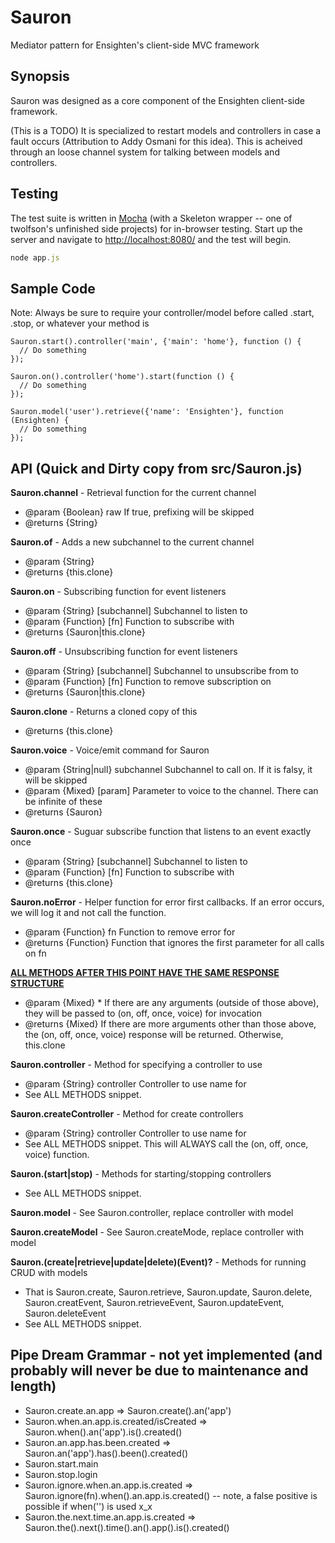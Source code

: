 Sauron
======
Mediator pattern for Ensighten's client-side MVC framework

Synopsis
--------
Sauron was designed as a core component of the Ensighten client-side framework.

(This is a TODO) It is specialized to restart models and controllers in case a fault occurs (Attribution to Addy Osmani for this idea). This is acheived through an loose channel system for talking between models and controllers.

Testing
-------
The test suite is written in [Mocha](http://visionmedia.github.com/mocha/) (with a Skeleton wrapper -- one of twolfson's unfinished side projects) for in-browser testing. Start up the server and navigate to [http://localhost:8080/](http://localhost:8080/) and the test will begin.
```js
node app.js
```

Sample Code
-----------
Note: Always be sure to require your controller/model before called .start, .stop, or whatever your method is

```
Sauron.start().controller('main', {'main': 'home'}, function () {
  // Do something
});

Sauron.on().controller('home').start(function () {
  // Do something
});

Sauron.model('user').retrieve({'name': 'Ensighten'}, function (Ensighten) {
  // Do something
});
```

API (Quick and Dirty copy from src/Sauron.js)
---------------------------------------------
**Sauron.channel** - Retrieval function for the current channel

 * @param {Boolean} raw If true, prefixing will be skipped
 * @returns {String}


**Sauron.of** - Adds a new subchannel to the current channel

 * @param {String}
 * @returns {this.clone}


**Sauron.on** - Subscribing function for event listeners

 * @param {String} [subchannel] Subchannel to listen to
 * @param {Function} [fn] Function to subscribe with
 * @returns {Sauron|this.clone}


**Sauron.off** - Unsubscribing function for event listeners

 * @param {String} [subchannel] Subchannel to unsubscribe from to
 * @param {Function} [fn] Function to remove subscription on
 * @returns {Sauron|this.clone}


**Sauron.clone** - Returns a cloned copy of this

 * @returns {this.clone}


**Sauron.voice** - Voice/emit command for Sauron

 * @param {String|null} subchannel Subchannel to call on. If it is falsy, it will be skipped
 * @param {Mixed} [param] Parameter to voice to the channel. There can be infinite of these
 * @returns {Sauron}


**Sauron.once** - Suguar subscribe function that listens to an event exactly once

 * @param {String} [subchannel] Subchannel to listen to
 * @param {Function} [fn] Function to subscribe with
 * @returns {this.clone}


**Sauron.noError** - Helper function for error first callbacks. If an error occurs, we will log it and not call the function.

 * @param {Function} fn Function to remove error for
 * @returns {Function} Function that ignores the first parameter for all calls on fn


**<u>ALL METHODS AFTER THIS POINT HAVE THE SAME RESPONSE STRUCTURE</u>**

 * @param {Mixed} \* If there are any arguments (outside of those above), they will be passed to (on, off, once, voice) for invocation
 * @returns {Mixed} If there are more arguments other than those above, the (on, off, once, voice) response will be returned. Otherwise, this.clone


**Sauron.controller** - Method for specifying a controller to use

 * @param {String} controller Controller to use name for
 * See ALL METHODS snippet.


**Sauron.createController** - Method for create controllers

 * @param {String} controller Controller to use name for
 * See ALL METHODS snippet. This will ALWAYS call the (on, off, once, voice) function.


**Sauron.(start|stop)** - Methods for starting/stopping controllers

 * See ALL METHODS snippet.


**Sauron.model** - See Sauron.controller, replace controller with model

**Sauron.createModel** - See Sauron.createMode, replace controller with model

**Sauron.(create|retrieve|update|delete)(Event)?** - Methods for running CRUD with models

 * That is Sauron.create, Sauron.retrieve, Sauron.update, Sauron.delete, Sauron.creatEvent, Sauron.retrieveEvent, Sauron.updateEvent, Sauron.deleteEvent
 * See ALL METHODS snippet.

Pipe Dream Grammar - not yet implemented (and probably will never be due to maintenance and length)
------------------

 * Sauron.create.an.app => Sauron.create().an('app')
 * Sauron.when.an.app.is.created/isCreated => Sauron.when().an('app').is().created()
 * Sauron.an.app.has.been.created => Sauron.an('app').has().been().created()
 * Sauron.start.main
 * Sauron.stop.login
 * Sauron.ignore.when.an.app.is.created => Sauron.ignore(fn).when().an.app.is.created() -- note, a false positive is possible if when('') is used x_x
 * Sauron.the.next.time.an.app.is.created => Sauron.the().next().time().an().app().is().created()